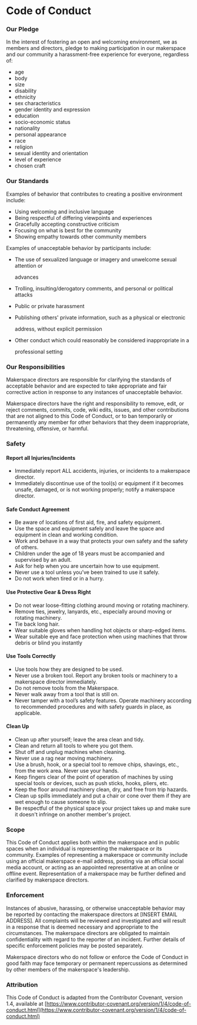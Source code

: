 # Code of Conduct

### Our Pledge

In the interest of fostering an open and welcoming environment, we as members and directors, pledge to making participation in our makerspace and our community a harassment-free experience for everyone, regardless of:

* age
* body
* size
* disability
* ethnicity
* sex characteristics
* gender identity and expression
* education
* socio-economic status 
* nationality
* personal appearance
* race
* religion
* sexual identity and orientation
* level of experience
* chosen craft

### Our Standards

Examples of behavior that contributes to creating a positive environment include:

* Using welcoming and inclusive language
* Being respectful of differing viewpoints and experiences
* Gracefully accepting constructive criticism
* Focusing on what is best for the community
* Showing empathy towards other community members

Examples of unacceptable behavior by participants include:

* The use of sexualized language or imagery and unwelcome sexual attention or

  advances

* Trolling, insulting/derogatory comments, and personal or political attacks
* Public or private harassment
* Publishing others' private information, such as a physical or electronic

  address, without explicit permission

* Other conduct which could reasonably be considered inappropriate in a

  professional setting

### Our Responsibilities

Makerspace directors are responsible for clarifying the standards of acceptable behavior and are expected to take appropriate and fair corrective action in response to any instances of unacceptable behavior.

Makerspace directors have the right and responsibility to remove, edit, or reject comments, commits, code, wiki edits, issues, and other contributions that are not aligned to this Code of Conduct, or to ban temporarily or permanently any member for other behaviors that they deem inappropriate, threatening, offensive, or harmful.

### Safety

#### Report all Injuries/Incidents

* Immediately report ALL accidents, injuries, or incidents to a makerspace director.
* Immediately discontinue use of the tool\(s\) or equipment if it becomes unsafe, damaged, or is not working properly; notify a makerspace director.

#### Safe Conduct Agreement

* Be aware of locations of first aid, fire, and safety equipment.
* Use the space and equipment safely and leave the space and equipment in clean and working condition.
* Work and behave in a way that protects your own safety and the safety of others.
* Children under the age of 18 years must be accompanied and supervised by an adult.
* Ask for help when you are uncertain how to use equipment.
* Never use a tool unless you’ve been trained to use it safely.
* Do not work when tired or in a hurry.

#### Use Protective Gear & Dress Right

* Do not wear loose-fitting clothing around moving or rotating machinery.
* Remove ties, jewelry, lanyards, etc., especially around moving or rotating machinery.
* Tie back long hair.
* Wear suitable gloves when handling hot objects or sharp-edged items.
* Wear suitable eye and face protection when using machines that throw debris or blind you instantly 

#### Use Tools Correctly

* Use tools how they are designed to be used.
* Never use a broken tool. Report any broken tools or machinery to a makerspace director immediately.
* Do not remove tools from the Makerspace.
* Never walk away from a tool that is still on. 
* Never tamper with a tool’s safety features. Operate machinery according to recommended procedures and with safety guards in place, as applicable. 

#### Clean Up

* Clean up after yourself; leave the area clean and tidy.
* Clean and return all tools to where you got them.
* Shut off and unplug machines when cleaning. 
* Never use a rag near moving machinery. 
* Use a brush, hook, or a special tool to remove chips, shavings, etc., from the work area. Never use your hands. 
* Keep fingers clear of the point of operation of machines by using special tools or devices, such as push sticks, hooks, pliers, etc. 
* Keep the floor around machinery clean, dry, and free from trip hazards. 
* Clean up spills immediately and put a chair or cone over them if they are wet enough to cause someone to slip.
* Be respectful of the physical space your project takes up and make sure it doesn't infringe on another member's project.

### Scope

This Code of Conduct applies both within the makerspace and in public spaces when an individual is representing the makerspace or its community. Examples of representing a makerspace or community include using an official makerspace e-mail address, posting via an official social media account, or acting as an appointed representative at an online or offline event. Representation of a makerspace may be further defined and clarified by makerspace directors.

### Enforcement

Instances of abusive, harassing, or otherwise unacceptable behavior may be reported by contacting the makerspace directors at \[INSERT EMAIL ADDRESS\]. All complaints will be reviewed and investigated and will result in a response that is deemed necessary and appropriate to the circumstances. The makerspace directors are obligated to maintain confidentiality with regard to the reporter of an incident. Further details of specific enforcement policies may be posted separately.

Makerspace directors who do not follow or enforce the Code of Conduct in good faith may face temporary or permanent repercussions as determined by other members of the makerspace's leadership.

### Attribution

This Code of Conduct is adapted from the Contributor Covenant, version 1.4, available at [https://www.contributor-covenant.org/version/1/4/code-of-conduct.html](https://www.contributor-covenant.org/version/1/4/code-of-conduct.html)

